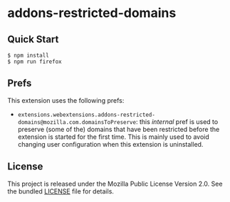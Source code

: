 # addons-restricted-domains

## Quick Start

```
$ npm install
$ npm run firefox
```

## Prefs

This extension uses the following prefs:

- `extensions.webextensions.addons-restricted-domains@mozilla.com.domainsToPreserve`:
  this _internal_ pref is used to preserve (some of the) domains that have been
  restricted before the extension is started for the first time. This is mainly
  used to avoid changing user configuration when this extension is uninstalled.

## License

This project is released under the Mozilla Public License Version 2.0. See the
bundled [LICENSE](./LICENSE.txt) file for details.
